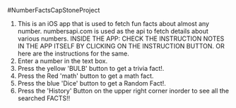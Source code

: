 #NumberFactsCapStoneProject
1. This is an iOS app that is used to fetch fun facts about almost any number. numbersapi.com is used as the api to fetch details about various numbers.
INSIDE THE APP:
 CHECK THE INSTRUCTION NOTES IN THE APP ITSELF BY CLICKING ON THE INSTRUCTION BUTTON. 
 OR here are the instructions for the same.
1. Enter a number in the text box.
2. Press the yellow 'BULB' button to get a trivia fact!.
3. Press the Red 'math' button to get a math fact. 
4. Press the blue 'Dice' button to get a Random Fact!. 
5. Press the 'History' Button on the upper right corner inorder to see all the searched FACTS!!

